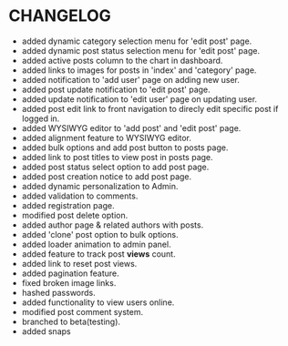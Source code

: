 # CHANGELOG

* added dynamic category selection menu for 'edit post' page.
* added dynamic post status selection menu for 'edit post' page.
* added active posts column to the chart in dashboard.
* added links to images for posts in 'index' and 'category' page.
* added notification to 'add user' page on adding new user.
* added post update notification to 'edit post' page.
* added update notification to 'edit user' page on updating user.
* added post edit link to front navigation to direcly edit specific post if logged in.
* added WYSIWYG editor to 'add post' and 'edit post' page.
* added alignment feature to WYSIWYG editor. 
* added bulk options and add post button to posts page.
* added link to post titles to view post in posts page.
* added post status select option to add post page.
* added post creation notice to add post page.
* added dynamic personalization to Admin.
* added validation to comments.
* added registration page.
* modified post delete option.
* added author page & related authors with posts.
* added 'clone' post option to bulk options.
* added loader animation to admin panel.
* added feature to track post __views__ count.
* added link to reset post views.
* added pagination feature.
* fixed broken image links.
* hashed passwords.
* added functionality to view users online.
* modified post comment system.
* branched to beta(testing).
* added snaps
